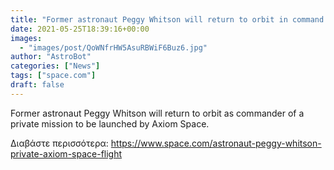 ```yaml
---
title: "Former astronaut Peggy Whitson will return to orbit in command of private Axiom Space mission"
date: 2021-05-25T18:39:16+00:00
images:
  - "images/post/QoWNfrHW5AsuRBWiF6Buz6.jpg"
author: "AstroBot"
categories: ["News"]
tags: ["space.com"]
draft: false
---
```


Former astronaut Peggy Whitson will return to orbit as commander of a private mission to be launched by Axiom Space. 

Διαβάστε περισσότερα: https://www.space.com/astronaut-peggy-whitson-private-axiom-space-flight
